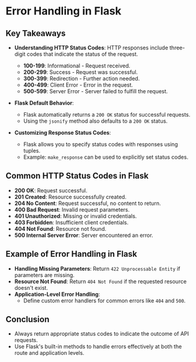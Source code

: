 # Error Handling in Flask

## Key Takeaways
- **Understanding HTTP Status Codes**: HTTP responses include three-digit codes that indicate the status of the request.
  - **100-199**: Informational - Request received.
  - **200-299**: Success - Request was successful.
  - **300-399**: Redirection - Further action needed.
  - **400-499**: Client Error - Error in the request.
  - **500-599**: Server Error - Server failed to fulfill the request.

- **Flask Default Behavior**:
  - Flask automatically returns a `200 OK` status for successful requests.
  - Using the `jsonify` method also defaults to a `200 OK` status.

- **Customizing Response Status Codes**:
  - Flask allows you to specify status codes with responses using tuples.
  - Example: `make_response` can be used to explicitly set status codes.

## Common HTTP Status Codes in Flask
- **200 OK**: Request successful.
- **201 Created**: Resource successfully created.
- **204 No Content**: Request successful, no content to return.
- **400 Bad Request**: Invalid request parameters.
- **401 Unauthorized**: Missing or invalid credentials.
- **403 Forbidden**: Insufficient client credentials.
- **404 Not Found**: Resource not found.
- **500 Internal Server Error**: Server encountered an error.

## Example of Error Handling in Flask
- **Handling Missing Parameters**: Return `422 Unprocessable Entity` if parameters are missing.
- **Resource Not Found**: Return `404 Not Found` if the requested resource doesn't exist.
- **Application-Level Error Handling**:
  - Define custom error handlers for common errors like `404` and `500`.

## Conclusion
- Always return appropriate status codes to indicate the outcome of API requests.
- Use Flask's built-in methods to handle errors effectively at both the route and application levels.
